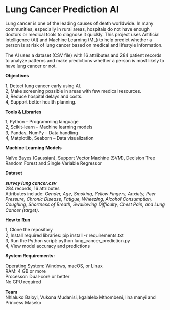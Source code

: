# Lung Cancer Prediction AI

Lung cancer is one of the leading causes of death worldwide. In many communities, especially in rural areas, hospitals do not have enough doctors or medical tools to diagnose it quickly. This project uses Artificial Intelligence (AI) and Machine Learning (ML) to help predict whether 
a person is at risk of lung cancer based on medical and lifestyle information. 

The AI uses a dataset (CSV file) with 16 attributes and 284 patient records to analyze patterns and make predictions whether a person is most likely to have lung cancer or not.

**Objectives**

1, Detect lung cancer early using AI.  
2, Make screening possible in areas with few medical resources.  
3, Reduce hospital delays and costs.  
4, Support better health planning.  

**Tools & Libraries**

1, Python – Programming language  
2, Scikit-learn – Machine learning models  
3, Pandas, NumPy – Data handling  
4, Matplotlib, Seaborn – Data visualization  

**Machine Learning Models**

Naïve Bayes (Gaussian), 
Support Vector Machine (SVM), 
Decision Tree 
Random Forest and 
Single Variable Regressor

**Dataset**

**_survey lung cancer.csv_**  
284 records, 16 attributes  
Attributes include: _Gender, Age, Smoking, Yellow Fingers, Anxiety, Peer Pressure, Chronic Disease, Fatigue, Wheezing, Alcohol Consumption, Coughing, Shortness of Breath, Swallowing Difficulty, Chest Pain, and Lung Cancer (target)_.


**How to Run**

1, Clone the repository  
2, Install required libraries: pip install -r requirements.txt  
3, Run the Python script: python lung_cancer_prediction.py  
4, View model accuracy and predictions  

**System Requirements:**

Operating System: Windows, macOS, or Linux  
RAM: 4 GB or more  
Processor: Dual-core or better  
No GPU required  

**Team**  
Nhlaluko Baloyi, Vukona Mudanisi, kgalalelo Mthombeni, lina manyi and Princess Maseko
